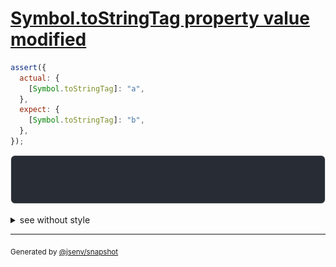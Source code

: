 # [Symbol.toStringTag property value modified](../../symbol.test.js#L85)

```js
assert({
  actual: {
    [Symbol.toStringTag]: "a",
  },
  expect: {
    [Symbol.toStringTag]: "b",
  },
});
```

![img](throw.svg)

<details>
  <summary>see without style</summary>

```console
AssertionError: actual and expect are different

actual: a
expect: b
```

</details>

---

<sub>
  Generated by <a href="https://github.com/jsenv/core/tree/main/packages/independent/snapshot">@jsenv/snapshot</a>
</sub>